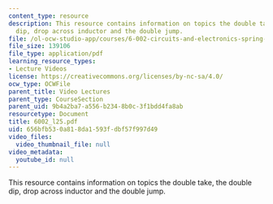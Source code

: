 ```yaml
---
content_type: resource
description: This resource contains information on topics the double take, the double
  dip, drop across inductor and the double jump.
file: /ol-ocw-studio-app/courses/6-002-circuits-and-electronics-spring-2007/656bfb530a818da1593fdbf57f997d49_6002_l25.pdf
file_size: 139106
file_type: application/pdf
learning_resource_types:
- Lecture Videos
license: https://creativecommons.org/licenses/by-nc-sa/4.0/
ocw_type: OCWFile
parent_title: Video Lectures
parent_type: CourseSection
parent_uid: 9b4a2ba7-a556-b234-8b0c-3f1bdd4fa8ab
resourcetype: Document
title: 6002_l25.pdf
uid: 656bfb53-0a81-8da1-593f-dbf57f997d49
video_files:
  video_thumbnail_file: null
video_metadata:
  youtube_id: null
---
```

This resource contains information on topics the double take, the double dip, drop across inductor and the double jump.